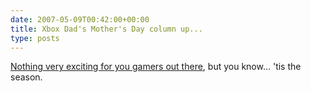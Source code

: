 ```yaml
---
date: 2007-05-09T00:42:00+00:00
title: Xbox Dad's Mother's Day column up...
type: posts
---
```

[Nothing very exciting for you gamers out there](https://www.xbox.com/en-US/community/personality/xboxdad/2007/0507-unlockgoodhusbandsonachievement.htm), but you know... 'tis the season.
